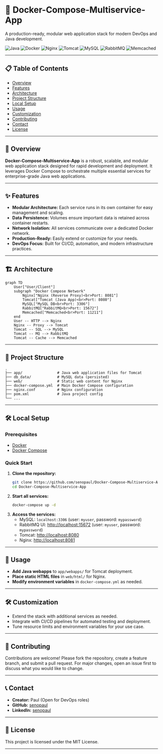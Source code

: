 # 🚀 Docker-Compose-Multiservice-App

A production-ready, modular web application stack for modern DevOps and Java development.

![Java](https://img.shields.io/badge/Java-ED8B00?style=for-the-badge&logo=openjdk&logoColor=white)
![Docker](https://img.shields.io/badge/Docker-2496ED?style=for-the-badge&logo=docker&logoColor=white)
![Nginx](https://img.shields.io/badge/Nginx-009639?style=for-the-badge&logo=nginx&logoColor=white)
![Tomcat](https://img.shields.io/badge/Tomcat-F8DC75?style=for-the-badge&logo=apache-tomcat&logoColor=black)
![MySQL](https://img.shields.io/badge/MySQL-4479A1?style=for-the-badge&logo=mysql&logoColor=white)
![RabbitMQ](https://img.shields.io/badge/RabbitMQ-FF6600?style=for-the-badge&logo=rabbitmq&logoColor=white)
![Memcached](https://img.shields.io/badge/Memcached-222222?style=for-the-badge&logoColor=white)

---

## 📋 Table of Contents
- [Overview](#overview)
- [Features](#features)
- [Architecture](#architecture)
- [Project Structure](#project-structure)
- [Local Setup](#local-setup)
- [Usage](#usage)
- [Customization](#customization)
- [Contributing](#contributing)
- [Contact](#contact)
- [License](#license)

---

## 📝 Overview

**Docker-Compose-Multiservice-App** is a robust, scalable, and modular web application stack designed for rapid development and deployment. It leverages Docker Compose to orchestrate multiple essential services for enterprise-grade Java web applications.

---

## ✨ Features
- **Modular Architecture:** Each service runs in its own container for easy management and scaling.
- **Data Persistence:** Volumes ensure important data is retained across container restarts.
- **Network Isolation:** All services communicate over a dedicated Docker network.
- **Production-Ready:** Easily extend or customize for your needs.
- **DevOps Focus:** Built for CI/CD, automation, and modern infrastructure practices.

---

## 🏗 Architecture

```mermaid
graph TD
    User["User/Client"]
    subgraph "Docker Compose Network"
        Nginx["Nginx (Reverse Proxy)<br>Port: 8081"]
        Tomcat["Tomcat (Java App)<br>Port: 8080"]
        MySQL["MySQL DB<br>Port: 3306"]
        RabbitMQ["RabbitMQ<br>Port: 15672"]
        Memcached["Memcached<br>Port: 11211"]
    end
    User -- HTTP --> Nginx
    Nginx -- Proxy --> Tomcat
    Tomcat -- SQL --> MySQL
    Tomcat -- MQ --> RabbitMQ
    Tomcat -- Cache --> Memcached
```

---

## 📁 Project Structure

```
.
├── app/                # Java web application files for Tomcat
├── db_data/            # MySQL data (persisted)
├── web/                # Static web content for Nginx
├── docker-compose.yml  # Main Docker Compose configuration
├── nginx.conf          # Nginx configuration
├── pom.xml             # Java project config
└── ...
```

---

## 🛠 Local Setup

### Prerequisites
- [Docker](https://www.docker.com/products/docker-desktop)
- [Docker Compose](https://docs.docker.com/compose/)

### Quick Start
1. **Clone the repository:**
   ```sh
   git clone https://github.com/senopaul/Docker-Compose-Multiservice-App.git
   cd Docker-Compose-Multiservice-App
   ```
2. **Start all services:**
   ```sh
   docker-compose up -d
   ```
3. **Access the services:**
   - MySQL: `localhost:3306` (user: `myuser`, password: `mypassword`)
   - RabbitMQ UI: [http://localhost:15672](http://localhost:15672) (user: `myuser`, password: `mypassword`)
   - Tomcat: [http://localhost:8080](http://localhost:8080)
   - Nginx: [http://localhost:8081](http://localhost:8081)

---

## 🚦 Usage
- **Add Java webapps** to `app/webapps/` for Tomcat deployment.
- **Place static HTML files** in `web/html/` for Nginx.
- **Modify environment variables** in `docker-compose.yml` as needed.

---

## 🛠 Customization
- Extend the stack with additional services as needed.
- Integrate with CI/CD pipelines for automated testing and deployment.
- Tune resource limits and environment variables for your use case.

---

## 🤝 Contributing

Contributions are welcome! Please fork the repository, create a feature branch, and submit a pull request. For major changes, open an issue first to discuss what you would like to change.

---

## 📞 Contact

- **Creator:** Paul (Open for DevOps roles)
- **GitHub:** [senopaul](https://github.com/senopaul)
- **LinkedIn:** [senopaul](https://www.linkedin.com/in/senopaul/)

---

## 📄 License

This project is licensed under the MIT License.

---





